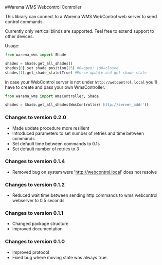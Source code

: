 #Warema WMS Webcontrol Controller

This library can connect to a Warema WMS WebControl web server to send control commands.

Currently only vertical blinds are supported. Feel free to extend support to other devices.

Usage:

```python
from warema_wms import Shade

shades = Shade.get_all_shades()
shades[0].set_shade_position(25) #0=open; 100=closed
shades[1].get_shade_state(True) #Force update and get shade state
```

in case your WebControl server is not under `http://webcontrol.local` you'll 
have to create and pass your own WmsController.

```python
from warema_wms import WmsController, Shade

shades = Shade.get_all_shades(WmsController('http://server_addr'))
```

### Changes to version 0.2.0
- Made update procedure more resilient
- Introduced parameters to set number of retries and time between commands
- Set default time between commands to 0.1s
- Set default number of retries to 3

### Changes to version 0.1.4
- Removed bug on system were 'http://webcontrol.local' does not resolve

### Changes to version 0.1.2
- Reduced wait time between sending http commands to wms webcontrol webserver to 0.5 seconds

### Changes to version 0.1.1
- Changed package structure
- Improved documentation

### Changes to version 0.1.0
- Improved protocol
- Fixed bug where moving state was always true.